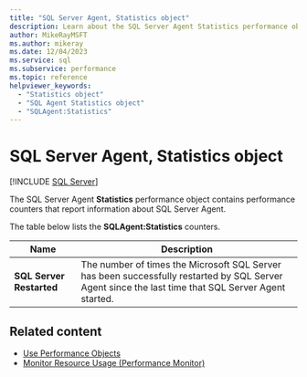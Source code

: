```yaml
---
title: "SQL Server Agent, Statistics object"
description: Learn about the SQL Server Agent Statistics performance object, which contains performance counters that report information about SQL Server Agent.
author: MikeRayMSFT
ms.author: mikeray
ms.date: 12/04/2023
ms.service: sql
ms.subservice: performance
ms.topic: reference
helpviewer_keywords:
  - "Statistics object"
  - "SQL Agent Statistics object"
  - "SQLAgent:Statistics"
---
```

# SQL Server Agent, Statistics object
 [!INCLUDE [SQL Server](../../includes/applies-to-version/sqlserver.md)]

  The SQL Server Agent **Statistics** performance object contains performance counters that report information about SQL Server Agent.  
  
 The table below lists the **SQLAgent:Statistics** counters.  
  
|Name|Description|  
|----------|-----------------|  
|**SQL Server Restarted**|The number of times the Microsoft SQL Server has been successfully restarted by SQL Server Agent since the last time that SQL Server Agent started.|  
  
## Related content

- [Use Performance Objects](../../ssms/agent/use-performance-objects.md)
- [Monitor Resource Usage (Performance Monitor)](monitor-resource-usage-system-monitor.md)
